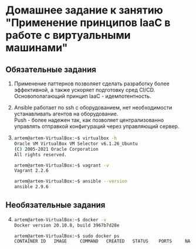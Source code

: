 # Домашнее задание к занятию "Применение принципов IaaC в работе с виртуальными машинами"  
  
## Обязательные задания  
  
1. 	Применение паттернов позволяет сделать разработку более эффективной, а также ускоряет подготовку сред CI/CD.  
	Основополагающий принцип IaaC - идемпотентность.  
	
2.	Ansible работает по ssh с оборудованием, нет необходимости устанавливать агентов на оборудование.  
	Push - более надежен так, как позволяет централизованно управлять отправкой конфигураций через управляющий сервер.  

3.	```bash
	artem@artem-VirtualBox:~$ virtualbox -h  
	Oracle VM VirtualBox VM Selector v6.1.26_Ubuntu  
	(C) 2005-2021 Oracle Corporation  
	All rights reserved.  
	
	artem@artem-VirtualBox:~$ vagrant -v  
	Vagrant 2.2.6  
	
	artem@artem-VirtualBox:~$ ansible --version  
	ansible 2.9.6
	```
	
## Необязательные задания
4.	```bash
	artem@artem-VirtualBox:~$ docker -v  
	Docker version 20.10.8, build 3967b7d28e  
	
	artem@artem-VirtualBox:~$ sudo docker ps  
	CONTAINER ID   IMAGE     COMMAND   CREATED   STATUS    PORTS     NAMES
	```
